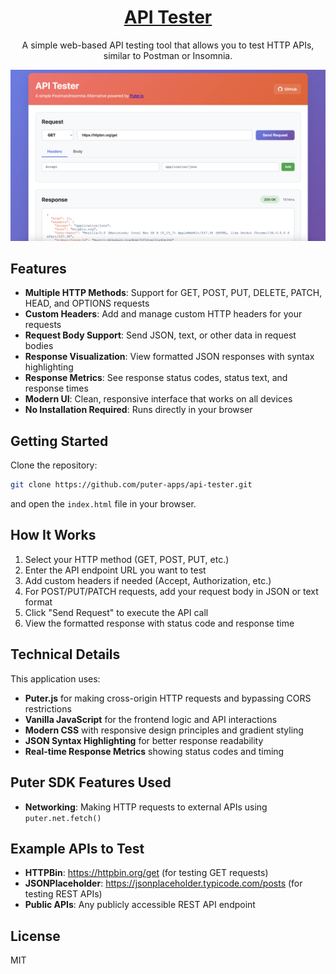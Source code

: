 <h1 align="center">
  <a href="https://puter.com/app/api-tester" target="_blank">API Tester</a>
</h1>

<p align="center">A simple web-based API testing tool that allows you to test HTTP APIs, similar to Postman or Insomnia.
</p>

<p align="center">
  <img src="screenshot.png" alt="Screenshot" width="600" />
</p>

## Features

- **Multiple HTTP Methods**: Support for GET, POST, PUT, DELETE, PATCH, HEAD, and OPTIONS requests
- **Custom Headers**: Add and manage custom HTTP headers for your requests
- **Request Body Support**: Send JSON, text, or other data in request bodies
- **Response Visualization**: View formatted JSON responses with syntax highlighting
- **Response Metrics**: See response status codes, status text, and response times
- **Modern UI**: Clean, responsive interface that works on all devices
- **No Installation Required**: Runs directly in your browser

## Getting Started

Clone the repository: 

```bash
git clone https://github.com/puter-apps/api-tester.git
```

and open the `index.html` file in your browser.

## How It Works

1. Select your HTTP method (GET, POST, PUT, etc.)
2. Enter the API endpoint URL you want to test
3. Add custom headers if needed (Accept, Authorization, etc.)
4. For POST/PUT/PATCH requests, add your request body in JSON or text format
5. Click "Send Request" to execute the API call
6. View the formatted response with status code and response time

## Technical Details

This application uses:
- **Puter.js** for making cross-origin HTTP requests and bypassing CORS restrictions
- **Vanilla JavaScript** for the frontend logic and API interactions
- **Modern CSS** with responsive design principles and gradient styling
- **JSON Syntax Highlighting** for better response readability
- **Real-time Response Metrics** showing status codes and timing

## Puter SDK Features Used

- **Networking**: Making HTTP requests to external APIs using `puter.net.fetch()`

## Example APIs to Test

- **HTTPBin**: https://httpbin.org/get (for testing GET requests)
- **JSONPlaceholder**: https://jsonplaceholder.typicode.com/posts (for testing REST APIs)
- **Public APIs**: Any publicly accessible REST API endpoint

## License

MIT
